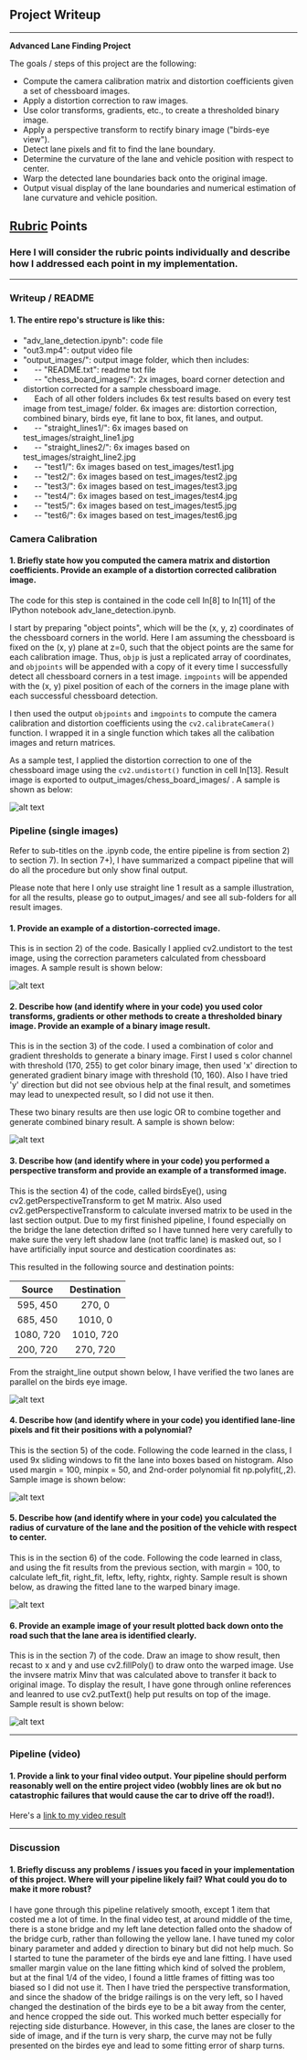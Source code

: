 ## Project Writeup

---

**Advanced Lane Finding Project**

The goals / steps of this project are the following:

* Compute the camera calibration matrix and distortion coefficients given a set of chessboard images.
* Apply a distortion correction to raw images.
* Use color transforms, gradients, etc., to create a thresholded binary image.
* Apply a perspective transform to rectify binary image ("birds-eye view").
* Detect lane pixels and fit to find the lane boundary.
* Determine the curvature of the lane and vehicle position with respect to center.
* Warp the detected lane boundaries back onto the original image.
* Output visual display of the lane boundaries and numerical estimation of lane curvature and vehicle position.

[//]: # (Image References)

[image1]: output_images/chess_board_images/chess_board_undistorted.png "Undistorted Chessboard"
[image2]: output_images/straight_lines1/distortion_corrected_sl1.png "Undistorted"
[image3]: output_images/straight_lines1/combined_binary_sl1.png "Undistorted"
[image4]: output_images/straight_lines1/birds_eye_sl1.png "Undistorted"
[image5]: output_images/straight_lines1/fit_to_box_sl1.png "Undistorted"
[image6]: output_images/straight_lines1/fit_lane_sl1.png "Undistorted"
[image7]: output_images/straight_lines1/output_sl1.png "Undistorted"
[video1]: out3.mp4 "Video"

## [Rubric](https://review.udacity.com/#!/rubrics/571/view) Points

### Here I will consider the rubric points individually and describe how I addressed each point in my implementation.  

---

### Writeup / README

#### 1. The entire repo's structure is like this:
* "adv_lane_detection.ipynb": code file
* "out3.mp4": output video file
* "output_images/": output image folder, which then includes: 
* &nbsp;&nbsp;&nbsp;&nbsp; -- "README.txt": readme txt file 
* &nbsp;&nbsp;&nbsp;&nbsp; -- "chess_board_images/": 2x images, board corner detection and distortion corrected for a sample chessboard image.
* &nbsp;&nbsp;&nbsp;&nbsp; Each of all other folders includes 6x test results based on every test image from test_image/ folder. 6x images are: distortion correction, combined binary, birds eye, fit lane to box, fit lanes, and output.
* &nbsp;&nbsp;&nbsp;&nbsp; -- "straight_lines1/": 6x images based on test_images/straight_line1.jpg
* &nbsp;&nbsp;&nbsp;&nbsp; -- "straight_lines2/": 6x images based on test_images/straight_line2.jpg
* &nbsp;&nbsp;&nbsp;&nbsp; -- "test1/": 6x images based on test_images/test1.jpg
* &nbsp;&nbsp;&nbsp;&nbsp; -- "test2/": 6x images based on test_images/test2.jpg
* &nbsp;&nbsp;&nbsp;&nbsp; -- "test3/": 6x images based on test_images/test3.jpg
* &nbsp;&nbsp;&nbsp;&nbsp; -- "test4/": 6x images based on test_images/test4.jpg
* &nbsp;&nbsp;&nbsp;&nbsp; -- "test5/": 6x images based on test_images/test5.jpg
* &nbsp;&nbsp;&nbsp;&nbsp; -- "test6/": 6x images based on test_images/test6.jpg

### Camera Calibration

#### 1. Briefly state how you computed the camera matrix and distortion coefficients. Provide an example of a distortion corrected calibration image.

The code for this step is contained in the code cell In[8] to In[11] of the IPython notebook adv_lane_detection.ipynb.  

I start by preparing "object points", which will be the (x, y, z) coordinates of the chessboard corners in the world. Here I am assuming the chessboard is fixed on the (x, y) plane at z=0, such that the object points are the same for each calibration image.  Thus, `objp` is just a replicated array of coordinates, and `objpoints` will be appended with a copy of it every time I successfully detect all chessboard corners in a test image.  `imgpoints` will be appended with the (x, y) pixel position of each of the corners in the image plane with each successful chessboard detection.  

I then used the output `objpoints` and `imgpoints` to compute the camera calibration and distortion coefficients using the `cv2.calibrateCamera()` function.  I wrapped it in a single function which takes all the calibation images and return matrices.

As a sample test, I applied the distortion correction to one of the chessboard image using the `cv2.undistort()` function in cell In[13]. Result image is exported to output_images/chess_board_images/ . A sample is shown as below: <br />

![alt text][image1] <br />

### Pipeline (single images)
Refer to sub-titles on the .ipynb code, the entire pipeline is from section 2) to section 7). 
In section 7+), I have summarized a compact pipeline that will do all the procedure but only show final output. 

Please note that here I only use straight line 1 result as a sample illustration, for all the results, please go to output_images/ and see all sub-folders for all result images.

#### 1. Provide an example of a distortion-corrected image.
This is in section 2) of the code. Basically I applied cv2.undistort to the test image, using the correction parameters calculated from chessboard images. A sample result is shown below: <br />

![alt text][image2] <br />

#### 2. Describe how (and identify where in your code) you used color transforms, gradients or other methods to create a thresholded binary image.  Provide an example of a binary image result.
This is in the section 3) of the code. I used a combination of color and gradient thresholds to generate a binary image. First I used s color channel with threshold (170, 255) to get color binary image, then used 'x' direction to generated gradient binary image with threshold (10, 160). Also I have tried 'y' direction but did not see obvious help at the final result, and sometimes may lead to unexpected result, so I did not use it then.

These two binary results are then use logic OR to combine together and generate combined binary result. A sample is shown below: <br />

![alt text][image3] <br />

#### 3. Describe how (and identify where in your code) you performed a perspective transform and provide an example of a transformed image.

This is the section 4) of the code, called birdsEye(), using cv2.getPerspectiveTransform to get M matrix. Also used cv2.getPerspectiveTransform to calculate inversed matrix to be used in the last section output. Due to my first finished pipeline, I found especially on the bridge the lane detection drifted so I have tunned here very carefully to make sure the very left shadow lane (not traffic lane) is masked out, so I have artificially input source and destication coordinates as:  

This resulted in the following source and destination points:

| Source        | Destination   | 
|:-------------:|:-------------:| 
| 595, 450      | 270, 0        | 
| 685, 450      | 1010, 0       |
| 1080, 720     | 1010, 720     |
| 200, 720      | 270, 720      |

From the straight_line output shown below, I have verified the two lanes are parallel on the birds eye image. <br />

![alt text][image4] <br />

#### 4. Describe how (and identify where in your code) you identified lane-line pixels and fit their positions with a polynomial?

This is the section 5) of the code. Following the code learned in the class, I used 9x sliding windows to fit the lane into boxes based on histogram. Also used margin = 100, minpix = 50, and 2nd-order polynomial fit np.polyfit(_,_,2). Sample image is shown below: <br />

![alt text][image5] <br />

#### 5. Describe how (and identify where in your code) you calculated the radius of curvature of the lane and the position of the vehicle with respect to center.

This is in the section 6) of the code. Following the code learned in class, and using the fit results from the previous section, with margin = 100, to calculate left_fit, right_fit, leftx, lefty, rightx, righty. Sample result is shown below, as drawing the fitted lane to the warped binary image. <br />

![alt text][image6] <br />

#### 6. Provide an example image of your result plotted back down onto the road such that the lane area is identified clearly.

This is in the section 7) of the code. Draw an image to show result, then recast to x and y and use cv2.fillPoly() to draw onto the warped image. Use the invsere matrix Minv that was calculated above to transfer it back to original image. To display the result, I have gone through online references and leanred to use cv2.putText() help put results on top of the image. Sample result is shown below: <br />

![alt text][image7] <br />

---

### Pipeline (video)

#### 1. Provide a link to your final video output.  Your pipeline should perform reasonably well on the entire project video (wobbly lines are ok but no catastrophic failures that would cause the car to drive off the road!). 

Here's a [link to my video result](out3.mp4) <br />

---

### Discussion

#### 1. Briefly discuss any problems / issues you faced in your implementation of this project.  Where will your pipeline likely fail?  What could you do to make it more robust?

I have gone through this pipeline relatively smooth, except 1 item that costed me a lot of time. In the final video test, at around middle of the time, there is a stone bridge and my left lane detection falled onto the shadow of the bridge curb, rather than following the yellow lane. I have tuned my color binary parameter and added y direction to binary but did not help much. So I started to tune the parameter of the birds eye and lane fitting. I have used smaller margin value on the lane fitting which kind of solved the problem, but at the final 1/4 of the video, I found a little frames of fitting was too biased so I did not use it. Then I have tried the perspective transformation, and since the shadow of the bridge railings is on the very left, so I haved changed the destination of the birds eye to be a bit away from the center, and hence cropped the side out. This worked much better especially for rejecting side disturbance. However, in this case, the lanes are closer to the side of image, and if the turn is very sharp, the curve may not be fully presented on the birdes eye and lead to some fitting error of sharp turns.
